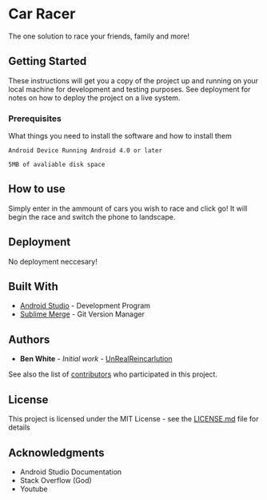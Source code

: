 # Car Racer

The one solution to race your friends, family and more!

## Getting Started

These instructions will get you a copy of the project up and running on your local machine for development and testing purposes. See deployment for notes on how to deploy the project on a live system.

### Prerequisites

What things you need to install the software and how to install them

```
Android Device Running Android 4.0 or later
```

```
5MB of avaliable disk space
```

## How to use

Simply enter in the ammount of cars you wish to race and click go!
It will begin the race and switch the phone to landscape.

## Deployment

No deployment neccesary!

## Built With

* [Android Studio](https://developer.android.com/studio) - Development Program
* [Sublime Merge](https://www.sublimemerge.com/) - Git Version Manager

## Authors

* **Ben White** - *Initial work* - [UnRealReincarlution](https://github.com/UnRealReincarlution)

See also the list of [contributors](https://github.com/UnRealReincarlution/Car-Racing-Game/graphs/contributors) who participated in this project.

## License

This project is licensed under the MIT License - see the [LICENSE.md](LICENSE.md) file for details

## Acknowledgments

* Android Studio Documentation
* Stack Overflow (God)
* Youtube 
